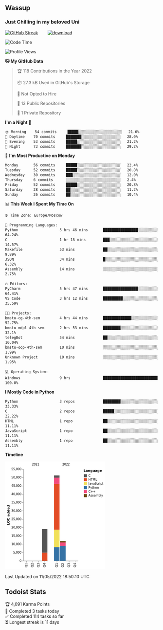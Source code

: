 ## Wassup 
### Just Chilling in my beloved Uni 

<!--
-->

[![GitHub Streak](http://github-readme-streak-stats.herokuapp.com?user=archeoss&theme=shades-of-purple&hide_border=true&date_format=j%20M%5B%20Y%5D)](https://git.io/streak-stats)&nbsp;&nbsp;&nbsp;&nbsp;&nbsp;&nbsp;&nbsp;&nbsp;[![download](https://user-images.githubusercontent.com/68448737/147796309-d8b65b1d-4dde-40d9-b03a-2b42aaa6cd43.jpeg)
](https://bmstu.ru/)

<!--START_SECTION:waka-->
![Code Time](http://img.shields.io/badge/Code%20Time-0-blue)

![Profile Views](http://img.shields.io/badge/Profile%20Views-2-blue)

**🐱 My GitHub Data** 

> 🏆 118 Contributions in the Year 2022
 > 
> 📦 27.3 kB Used in GitHub's Storage 
 > 
> 🚫 Not Opted to Hire
 > 
> 📜 13 Public Repositories 
 > 
> 🔑 1 Private Repository 
 > 
**I'm a Night 🦉** 

```text
🌞 Morning    54 commits     █████░░░░░░░░░░░░░░░░░░░░   21.6% 
🌆 Daytime    70 commits     ███████░░░░░░░░░░░░░░░░░░   28.0% 
🌃 Evening    53 commits     █████░░░░░░░░░░░░░░░░░░░░   21.2% 
🌙 Night      73 commits     ███████░░░░░░░░░░░░░░░░░░   29.2%

```
📅 **I'm Most Productive on Monday** 

```text
Monday       56 commits     █████░░░░░░░░░░░░░░░░░░░░   22.4% 
Tuesday      52 commits     █████░░░░░░░░░░░░░░░░░░░░   20.8% 
Wednesday    30 commits     ███░░░░░░░░░░░░░░░░░░░░░░   12.0% 
Thursday     6 commits      ░░░░░░░░░░░░░░░░░░░░░░░░░   2.4% 
Friday       52 commits     █████░░░░░░░░░░░░░░░░░░░░   20.8% 
Saturday     28 commits     ██░░░░░░░░░░░░░░░░░░░░░░░   11.2% 
Sunday       26 commits     ██░░░░░░░░░░░░░░░░░░░░░░░   10.4%

```


📊 **This Week I Spent My Time On** 

```text
⌚︎ Time Zone: Europe/Moscow

💬 Programming Languages: 
Python                   5 hrs 46 mins       ████████████████░░░░░░░░░   64.24% 
C                        1 hr 18 mins        ███░░░░░░░░░░░░░░░░░░░░░░   14.57% 
Makefile                 53 mins             ██░░░░░░░░░░░░░░░░░░░░░░░   9.89% 
JSON                     34 mins             █░░░░░░░░░░░░░░░░░░░░░░░░   6.32% 
Assembly                 14 mins             ░░░░░░░░░░░░░░░░░░░░░░░░░   2.75%

🔥 Editors: 
PyCharm                  5 hrs 47 mins       ████████████████░░░░░░░░░   64.41% 
VS Code                  3 hrs 12 mins       █████████░░░░░░░░░░░░░░░░   35.59%

🐱‍💻 Projects: 
bmstu-cg-4th-sem         4 hrs 44 mins       █████████████░░░░░░░░░░░░   52.75% 
bmstu-mdpl-4th-sem       2 hrs 53 mins       ████████░░░░░░░░░░░░░░░░░   32.1% 
telegBot                 54 mins             ██░░░░░░░░░░░░░░░░░░░░░░░   10.04% 
bmstu-oop-4th-sem        10 mins             ░░░░░░░░░░░░░░░░░░░░░░░░░   1.99% 
Unknown Project          10 mins             ░░░░░░░░░░░░░░░░░░░░░░░░░   1.95%

💻 Operating System: 
Windows                  9 hrs               █████████████████████████   100.0%

```

**I Mostly Code in Python** 

```text
Python                   3 repos             ████████░░░░░░░░░░░░░░░░░   33.33% 
C                        2 repos             █████░░░░░░░░░░░░░░░░░░░░   22.22% 
HTML                     1 repo              ██░░░░░░░░░░░░░░░░░░░░░░░   11.11% 
JavaScript               1 repo              ██░░░░░░░░░░░░░░░░░░░░░░░   11.11% 
Assembly                 1 repo              ██░░░░░░░░░░░░░░░░░░░░░░░   11.11%

```


**Timeline**

![Chart not found](https://raw.githubusercontent.com/archeoss/archeoss/master/charts/bar_graph.png) 


 Last Updated on 11/05/2022 18:50:10 UTC
<!--END_SECTION:waka-->

## Todoist Stats

<!-- TODO-IST:START -->
🏆  4,091 Karma Points           
🌸  Completed 3 tasks today           
✅  Completed 114 tasks so far           
⏳  Longest streak is 11 days
<!-- TODO-IST:END -->
